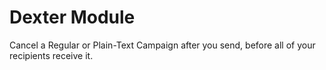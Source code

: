 # Dexter Module
Cancel a Regular or Plain-Text Campaign after you send, before all of your recipients receive it.